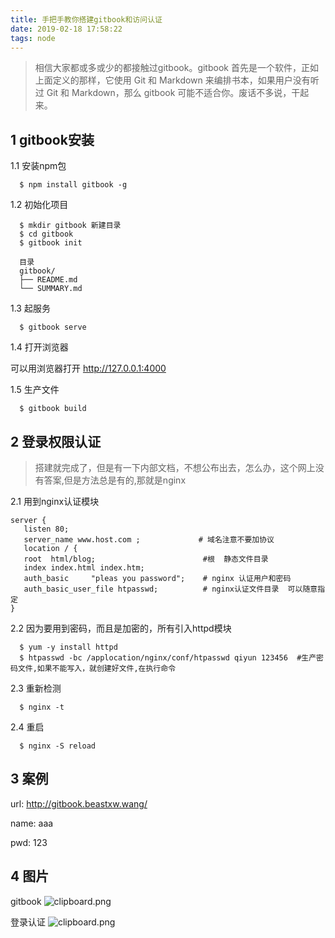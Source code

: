 ```yaml
---
title: 手把手教你搭建gitbook和访问认证
date: 2019-02-18 17:58:22
tags: node 
---
```


> 相信大家都或多或少的都接触过gitbook。gitbook 首先是一个软件，正如上面定义的那样，它使用 Git 和 Markdown 来编排书本，如果用户没有听过 Git 和 Markdown，那么 gitbook 可能不适合你。废话不多说，干起来。

## 1 gitbook安装

1.1 安装npm包
```
  $ npm install gitbook -g
```

<!-- more -->

1.2 初始化项目
```
  $ mkdir gitbook 新建目录
  $ cd gitbook
  $ gitbook init
  
  目录
  gitbook/
  ├── README.md
  └── SUMMARY.md
```
1.3 起服务

```
  $ gitbook serve
```

1.4 打开浏览器 

   可以用浏览器打开 http://127.0.0.1:4000
   
1.5 生产文件   
```
  $ gitbook build
```


## 2 登录权限认证

> 搭建就完成了，但是有一下内部文档，不想公布出去，怎么办，这个网上没有答案,但是方法总是有的,那就是nginx

2.1 用到nginx认证模块
```
server {
   listen 80;
   server_name www.host.com ;             # 域名注意不要加协议
   location / {
   root  html/blog;                        #根  静态文件目录
   index index.html index.htm;
   auth_basic     "pleas you password";    # nginx 认证用户和密码
   auth_basic_user_file htpasswd;          # nginx认证文件目录  可以随意指定 
}
```

2.2 因为要用到密码，而且是加密的，所有引入httpd模块
```
  $ yum -y install httpd  
  $ htpasswd -bc /applocation/nginx/conf/htpasswd qiyun 123456  #生产密码文件,如果不能写入，就创建好文件,在执行命令
```
2.3 重新检测 
```
  $ nginx -t
```

2.4 重启

```
  $ nginx -S reload

```

## 3 案例 

  url: http://gitbook.beastxw.wang/

  name: aaa

  pwd: 123

## 4 图片
gitbook
![clipboard.png](https://image-static.segmentfault.com/255/149/2551497558-5c6aaaacb1083_articlex)

登录认证
![clipboard.png](https://image-static.segmentfault.com/366/811/3668114537-5c6aaa83c8ec4_articlex)
